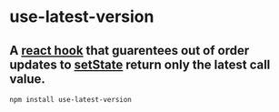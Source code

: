 # use-latest-version

A [react hook](https://reactjs.org/docs/hooks-intro.html) that guarentees out of order updates to [setState](https://reactjs.org/docs/hooks-reference.html#usestate) return only the latest call value.
---

`npm install use-latest-version`